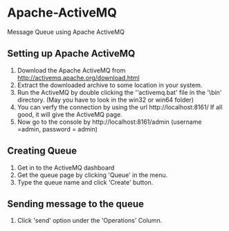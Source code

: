 # Apache-ActiveMQ
Message Queue using Apache ActiveMQ

## Setting up Apache ActiveMQ
1. Download the Apache ActiveMQ from  http://activemq.apache.org/download.html
2. Extract the downloaded archive to some location in your system.
3. Run the ActiveMQ by double clicking the '‘activemq.bat' file in the '\bin' directory.
   (May you have to look in the win32 or win64 folder)
4. You can verfy the connection by using the url http://localhost:8161/
   If all good, it will give the ActiveMQ page.
5. Now go to the console by http://localhost:8161/admin
   (username =admin, password = admin)
   
## Creating Queue
1. Get in to the ActiveMQ dashboard
2. Get the queue page by clicking 'Queue' in the menu.
3. Type the queue name and click 'Create' button.

## Sending message to the queue
1. Click 'send' option under the 'Operations' Column.
